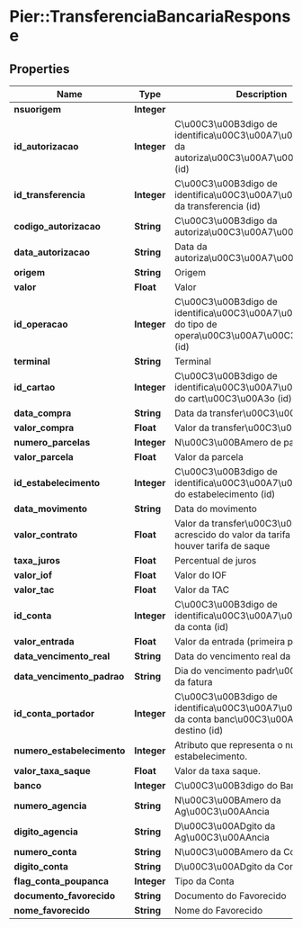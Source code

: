 # Pier::TransferenciaBancariaResponse

## Properties
Name | Type | Description | Notes
------------ | ------------- | ------------- | -------------
**nsuorigem** | **Integer** |  | [optional] 
**id_autorizacao** | **Integer** | C\u00C3\u00B3digo de identifica\u00C3\u00A7\u00C3\u00A3o da autoriza\u00C3\u00A7\u00C3\u00A3o (id) | [optional] 
**id_transferencia** | **Integer** | C\u00C3\u00B3digo de identifica\u00C3\u00A7\u00C3\u00A3o da transferencia (id) | [optional] 
**codigo_autorizacao** | **String** | C\u00C3\u00B3digo da autoriza\u00C3\u00A7\u00C3\u00A3o | [optional] 
**data_autorizacao** | **String** | Data da autoriza\u00C3\u00A7\u00C3\u00A3o | [optional] 
**origem** | **String** | Origem | [optional] 
**valor** | **Float** | Valor | [optional] 
**id_operacao** | **Integer** | C\u00C3\u00B3digo de identifica\u00C3\u00A7\u00C3\u00A3o do tipo de opera\u00C3\u00A7\u00C3\u00A3o (id) | [optional] 
**terminal** | **String** | Terminal | [optional] 
**id_cartao** | **Integer** | C\u00C3\u00B3digo de identifica\u00C3\u00A7\u00C3\u00A3o do cart\u00C3\u00A3o (id) | [optional] 
**data_compra** | **String** | Data da transfer\u00C3\u00AAncia | [optional] 
**valor_compra** | **Float** | Valor da transfer\u00C3\u00AAncia | [optional] 
**numero_parcelas** | **Integer** | N\u00C3\u00BAmero de parcelas | [optional] 
**valor_parcela** | **Float** | Valor da parcela | [optional] 
**id_estabelecimento** | **Integer** | C\u00C3\u00B3digo de identifica\u00C3\u00A7\u00C3\u00A3o do estabelecimento (id) | [optional] 
**data_movimento** | **String** | Data do movimento | [optional] 
**valor_contrato** | **Float** | Valor da transfer\u00C3\u00AAncia acrescido do valor da tarifa de saque se houver tarifa de saque | [optional] 
**taxa_juros** | **Float** | Percentual de juros | [optional] 
**valor_iof** | **Float** | Valor do IOF | [optional] 
**valor_tac** | **Float** | Valor da TAC | [optional] 
**id_conta** | **Integer** | C\u00C3\u00B3digo de identifica\u00C3\u00A7\u00C3\u00A3o da conta (id) | [optional] 
**valor_entrada** | **Float** | Valor da entrada (primeira parcela) | [optional] 
**data_vencimento_real** | **String** | Data do vencimento real da fatura | [optional] 
**data_vencimento_padrao** | **String** | Dia do vencimento padr\u00C3\u00A3o da fatura | [optional] 
**id_conta_portador** | **Integer** | C\u00C3\u00B3digo de identifica\u00C3\u00A7\u00C3\u00A3o da conta banc\u00C3\u00A1ria de destino (id) | [optional] 
**numero_estabelecimento** | **Integer** | Atributo que representa o numero do estabelecimento. | [optional] 
**valor_taxa_saque** | **Float** | Valor da taxa saque. | [optional] 
**banco** | **Integer** | C\u00C3\u00B3digo do Banco | [optional] 
**numero_agencia** | **String** | N\u00C3\u00BAmero da Ag\u00C3\u00AAncia | [optional] 
**digito_agencia** | **String** | D\u00C3\u00ADgito da Ag\u00C3\u00AAncia | [optional] 
**numero_conta** | **String** | N\u00C3\u00BAmero da Conta | [optional] 
**digito_conta** | **String** | D\u00C3\u00ADgito da Conta | [optional] 
**flag_conta_poupanca** | **Integer** | Tipo da Conta | [optional] 
**documento_favorecido** | **String** | Documento do Favorecido | [optional] 
**nome_favorecido** | **String** | Nome do Favorecido | [optional] 



